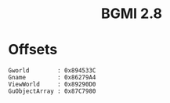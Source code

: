 <h1 align="center">BGMI 2.8</h1>

# Offsets

```
Gworld        : 0x894533C
Gname         : 0x86279A4
ViewWorld     : 0x89290D0
GuObjectArray : 0x87C7980

```
